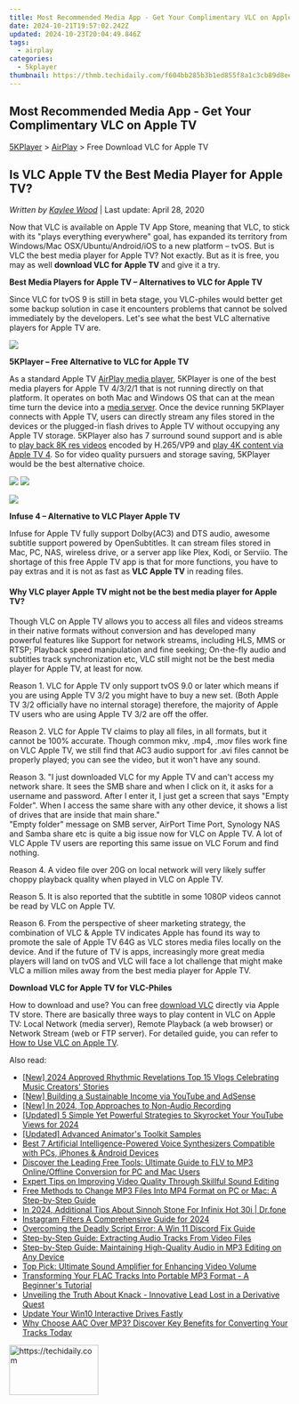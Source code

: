 ```yaml
---
title: Most Recommended Media App - Get Your Complimentary VLC on Apple TV
date: 2024-10-21T19:57:02.242Z
updated: 2024-10-23T20:04:49.846Z
tags:
  - airplay
categories:
  - 5kplayer
thumbnail: https://thmb.techidaily.com/f604bb285b3b1ed855f8a1c3cb89d8ee4bdb35648e96e12c93c90dd39a83f971.jpg
---
```


## Most Recommended Media App - Get Your Complimentary VLC on Apple TV

[5KPlayer](https://tools.techidaily.com/5kplayer/products/) \> [AirPlay](https://tools.techidaily.com/5kplayer/airplay/) \> Free Download VLC for Apple TV 

## Is VLC Apple TV the Best Media Player for Apple TV?

 _Written by [Kaylee Wood](https://www.quora.com/profile/Amanda-Hu-21)_ | Last update: April 28, 2020

Now that VLC is available on Apple TV App Store, meaning that VLC, to stick with its "plays everything everywhere" goal, has expanded its territory from Windows/Mac OSX/Ubuntu/Android/iOS to a new platform – tvOS. But is VLC the best media player for Apple TV? Not exactly. But as it is free, you may as well **download VLC for Apple TV** and give it a try.

**Best Media Players for Apple TV – Alternatives to VLC for Apple TV**

Since VLC for tvOS 9 is still in beta stage, you VLC-philes would better get some backup solution in case it encounters problems that cannot be solved immediately by the developers. Let's see what the best VLC alternative players for Apple TV are.

![](https://www.5kplayer.com/airplay/img/5kp-vlc-appletv-zjy-001.png) 

**5KPlayer – Free Alternative to VLC for Apple TV**

As a standard Apple TV [AirPlay media player](https://tools.techidaily.com/5kplayer/airplay/), 5KPlayer is one of the best media players for Apple TV 4/3/2/1 that is not running directly on that platform. It operates on both Mac and Windows OS that can at the mean time turn the device into a [media server](https://tools.techidaily.com/5kplayer/airplay/). Once the device running 5KPlayer connects with Apple TV, users can directly stream any files stored in the devices or the plugged-in flash drives to Apple TV without occupying any Apple TV storage. 5KPlayer also has 7 surround sound support and is able to [play back 8K res videos](https://tools.techidaily.com/5kplayer/airplay/) encoded by H.265/VP9 and [play 4K content via Apple TV 4](https://tools.techidaily.com/5kplayer/airplay/). So for video quality pursuers and storage saving, 5KPlayer would be the best alternative choice.

[![](https://www.5kplayer.com/airplay/../button/freedownbackwin.png)](https://tools.techidaily.com/5kplayer/products/) [![](https://www.5kplayer.com/airplay/../button/freedownbackmac.png)](https://tools.techidaily.com/5kplayer/products/) 

![](https://www.5kplayer.com/airplay/img/5kp-vlc-appletv-zjy-002.jpg) 

**Infuse 4 – Alternative to VLC Player Apple TV**

Infuse for Apple TV fully support Dolby(AC3) and DTS audio, awesome subtitle support powered by OpenSubtitles. It can stream files stored in Mac, PC, NAS, wireless drive, or a server app like Plex, Kodi, or Serviio. The shortage of this free Apple TV app is that for more functions, you have to pay extras and it is not as fast as **VLC Apple TV** in reading files. 

#### **Why VLC player Apple TV might not be the best media player for Apple TV?**

Though VLC on Apple TV allows you to access all files and videos streams in their native formats without conversion and has developed many powerful features like Support for network streams, including HLS, MMS or RTSP; Playback speed manipulation and fine seeking; On-the-fly audio and subtitles track synchronization etc, VLC still might not be the best media player for Apple TV, at least for now.

Reason 1. VLC for Apple TV only support tvOS 9.0 or later which means if you are using Apple TV 3/2 you might have to buy a new set. (Both Apple TV 3/2 officially have no internal storage) therefore, the majority of Apple TV users who are using Apple TV 3/2 are off the offer.

Reason 2. VLC for Apple TV claims to play all files, in all formats, but it cannot be 100% accurate. Though common mkv, .mp4, .mov files work fine on VLC Apple TV, we still find that AC3 audio support for .avi files cannot be properly played; you can see the video, but it won't have any sound.

Reason 3. "I just downloaded VLC for my Apple TV and can't access my network share. It sees the SMB share and when I click on it, it asks for a username and password. After I enter it, I just get a screen that says "Empty Folder". When I access the same share with any other device, it shows a list of drives that are inside that main share."  
"Empty folder" message on SMB server, AirPort Time Port, Synology NAS and Samba share etc is quite a big issue now for VLC on Apple TV. A lot of VLC Apple TV users are reporting this same issue on VLC Forum and find nothing. 

Reason 4. A video file over 20G on local network will very likely suffer choppy playback quality when played in VLC on Apple TV.

Reason 5. It is also reported that the subtitle in some 1080P videos cannot be read by VLC on Apple TV. 

Reason 6. From the perspective of sheer marketing strategy, the combination of VLC & Apple TV indicates Apple has found its way to promote the sale of Apple TV 64G as VLC stores media files locally on the device. And if the future of TV is apps, increasingly more great media players will land on tvOS and VLC will face a lot challenge that might make VLC a million miles away from the best media player for Apple TV. 

**Download VLC for Apple TV for VLC-Philes**

How to download and use? You can free [download VLC](https://tools.techidaily.com/5kplayer/video-music-player/) directly via Apple TV store. There are basically three ways to play content in VLC on Apple TV: Local Network (media server), Remote Playback (a web browser) or Network Stream (web or FTP server). For detailed guide, you can refer to [How to Use VLC on Apple TV](http://www.cultofmac.com/406734/how-to-use-vlc-to-watch-any-video-on-apple-tv/).

<ins class="adsbygoogle"
     style="display:block"
     data-ad-format="autorelaxed"
     data-ad-client="ca-pub-7571918770474297"
     data-ad-slot="1223367746"></ins>

<ins class="adsbygoogle"
     style="display:block"
     data-ad-client="ca-pub-7571918770474297"
     data-ad-slot="8358498916"
     data-ad-format="auto"
     data-full-width-responsive="true"></ins>

<span class="atpl-alsoreadstyle">Also read:</span>
<div><ul>
<li><a href="https://youtube-zero.techidaily.com/024-approved-rhythmic-revelations-top-15-vlogs-celebrating-music-creators-stories/"><u>[New] 2024 Approved Rhythmic Revelations Top 15 Vlogs Celebrating Music Creators' Stories</u></a></li>
<li><a href="https://youtube-clips.techidaily.com/new-building-a-sustainable-income-via-youtube-and-adsense/"><u>[New] Building a Sustainable Income via YouTube and AdSense</u></a></li>
<li><a href="https://remote-screen-capture.techidaily.com/new-in-2024-top-approaches-to-non-audio-recording/"><u>[New] In 2024, Top Approaches to Non-Audio Recording</u></a></li>
<li><a href="https://youtube-docs.techidaily.com/ed-5-simple-yet-powerful-strategies-to-skyrocket-your-youtube-views-for-2024/"><u>[Updated] 5 Simple Yet Powerful Strategies to Skyrocket Your YouTube Views for 2024</u></a></li>
<li><a href="https://extra-resources.techidaily.com/updated-advanced-animators-toolkit-samples/"><u>[Updated] Advanced Animator's Toolkit Samples</u></a></li>
<li><a href="https://media-tips.techidaily.com/best-7-artificial-intelligence-powered-voice-synthesizers-compatible-with-pcs-iphones-and-android-devices/"><u>Best 7 Artificial Intelligence-Powered Voice Synthesizers Compatible with PCs, iPhones & Android Devices</u></a></li>
<li><a href="https://media-tips.techidaily.com/discover-the-leading-free-tools-ultimate-guide-to-flv-to-mp3-onlineoffline-conversion-for-pc-and-mac-users/"><u>Discover the Leading Free Tools: Ultimate Guide to FLV to MP3 Online/Offline Conversion for PC and Mac Users</u></a></li>
<li><a href="https://media-tips.techidaily.com/expert-tips-on-improving-video-quality-through-skillful-sound-editing/"><u>Expert Tips on Improving Video Quality Through Skillful Sound Editing</u></a></li>
<li><a href="https://media-tips.techidaily.com/free-methods-to-change-mp3-files-into-mp4-format-on-pc-or-mac-a-step-by-step-guide/"><u>Free Methods to Change MP3 Files Into MP4 Format on PC or Mac: A Step-by-Step Guide</u></a></li>
<li><a href="https://android-pokemon-go.techidaily.com/in-2024-additional-tips-about-sinnoh-stone-for-infinix-hot-30i-drfone-by-drfone-virtual-android/"><u>In 2024, Additional Tips About Sinnoh Stone For Infinix Hot 30i | Dr.fone</u></a></li>
<li><a href="https://instagram-video-recordings.techidaily.com/instagram-filters-a-comprehensive-guide-for-2024/"><u>Instagram Filters A Comprehensive Guide for 2024</u></a></li>
<li><a href="https://windows11.techidaily.com/overcoming-the-deadly-script-error-a-win-11-discord-fix-guide/"><u>Overcoming the Deadly Script Error: A Win 11 Discord Fix Guide</u></a></li>
<li><a href="https://media-tips.techidaily.com/step-by-step-guide-extracting-audio-tracks-from-video-files/"><u>Step-by-Step Guide: Extracting Audio Tracks From Video Files</u></a></li>
<li><a href="https://media-tips.techidaily.com/step-by-step-guide-maintaining-high-quality-audio-in-mp3-editing-on-any-device/"><u>Step-by-Step Guide: Maintaining High-Quality Audio in MP3 Editing on Any Device</u></a></li>
<li><a href="https://media-tips.techidaily.com/top-pick-ultimate-sound-amplifier-for-enhancing-video-volume/"><u>Top Pick: Ultimate Sound Amplifier for Enhancing Video Volume</u></a></li>
<li><a href="https://media-tips.techidaily.com/transforming-your-flac-tracks-into-portable-mp3-format-a-beginners-tutorial/"><u>Transforming Your FLAC Tracks Into Portable MP3 Format - A Beginner's Tutorial</u></a></li>
<li><a href="https://buynow-reviews.techidaily.com/unveiling-the-truth-about-knack-innovative-lead-lost-in-a-derivative-quest/"><u>Unveiling the Truth About Knack - Innovative Lead Lost in a Derivative Quest</u></a></li>
<li><a href="https://driver-install.techidaily.com/update-your-win10-interactive-drives-fastly/"><u>Update Your Win10 Interactive Drives Fastly</u></a></li>
<li><a href="https://media-tips.techidaily.com/why-choose-aac-over-mp3-discover-key-benefits-for-converting-your-tracks-today/"><u>Why Choose AAC Over MP3? Discover Key Benefits for Converting Your Tracks Today</u></a></li>
</ul></div>

<!-- affiliate ads begin -->
<a href="https://aligracehair.sjv.io/c/5597632/2135396/19272" target="_top" id="2135396">
  <img src="//a.impactradius-go.com/display-ad/19272-2135396" border="0" alt="https://techidaily.com" width="160" height="90"/>
</a>
<img height="0" width="0" src="https://aligracehair.sjv.io/i/5597632/2135396/19272" style="position:absolute;visibility:hidden;" border="0" />
<!-- affiliate ads end -->

